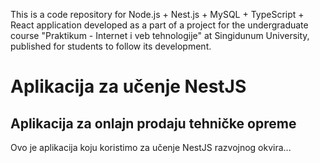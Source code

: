 This is a code repository for Node.js + Nest.js + MySQL + TypeScript + React application developed as a part of a project for the undergraduate course "Praktikum - Internet i veb tehnologije" at Singidunum University, published for students to follow its development.

# Aplikacija za učenje NestJS

## Aplikacija za onlajn prodaju tehničke opreme
Ovo je aplikacija koju koristimo za učenje NestJS razvojnog okvira...
